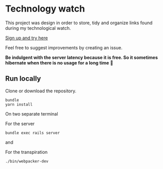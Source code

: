 # Technology watch

This project was design in order to store, tidy and organize links found during my technological watch.

[Sign up and try here](https://technology-watch.herokuapp.com/)


Feel free to suggest improvements by creating an issue.


**Be indulgent with the server latency because it is free. So it sometimes hibernate when there is no usage for a long time** 🙂

## Run locally

Clone or download the repository.

```
bundle
yarn install
```
On two separate terminal

For the server

```
bundle exec rails server
```
and

For the transpiration

```
./bin/webpacker-dev
```
